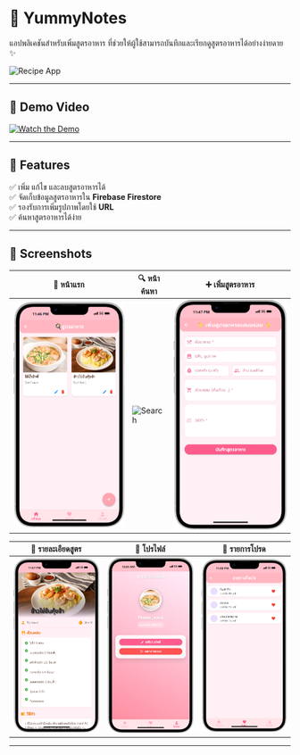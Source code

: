 # 🍰 YummyNotes

แอปพลิเคชันสำหรับเพิ่มสูตรอาหาร ที่ช่วยให้ผู้ใช้สามารถบันทึกและเรียกดูสูตรอาหารได้อย่างง่ายดาย  ✨

![Recipe App](assets/screenshots/recipe-app-banner.png)

---

## 🎥 Demo Video
[![Watch the Demo](https://img.youtube.com/vi/วางลิงก์วิดีโอที่นี่/0.jpg)](https://www.youtube.com/watch?v=วางลิงก์วิดีโอที่นี่)

---

## 🚀 Features  
✅ เพิ่ม แก้ไข และลบสูตรอาหารได้  
✅ จัดเก็บข้อมูลสูตรอาหารใน **Firebase Firestore**  
✅ รองรับการเพิ่มรูปภาพโดยใช้ **URL**  
✅ ค้นหาสูตรอาหารได้ง่าย    

---

## 📸 Screenshots  
| 📱 หน้าแรก | 🔍 หน้าค้นหา | ➕ เพิ่มสูตรอาหาร |  
|------------|------------|----------------|  
| ![Home](demo/screen1.png) | ![Search](assets/screenshots/search.png) | ![Add Recipe](demo/add.png) |

| 📖 รายละเอียดสูตร | 👤 โปรไฟล์ | 🔖 รายการโปรด |
|----------------|-----------|--------------|
| ![Recipe Detail](demo/detail.png) | ![Profile](demo/profile.png) | ![Favorites](demo/fav.png) |

---
